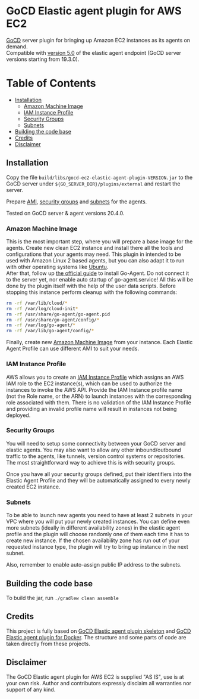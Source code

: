 # GoCD Elastic agent plugin for AWS EC2

[GoCD](https://www.gocd.org) server plugin for bringing up Amazon EC2 instances as its agents on demand.  
Compatible with [version 5.0](https://plugin-api.gocd.org/19.3.0/elastic-agents/) of the elastic agent endpoint (GoCD server versions starting from 19.3.0).

Table of Contents
=================

  * [Installation](#installation)
    * [Amazon Machine Image](#amazon-machine-image)
    * [IAM Instance Profile](#iam-instance-profile)
    * [Security Groups](#security-groups)
    * [Subnets](#subnets)
  * [Building the code base](#building-the-code-base)
  * [Credits](#credits)
  * [Disclaimer](#disclaimer)

## Installation

Copy the file `build/libs/gocd-ec2-elastic-agent-plugin-VERSION.jar` to the GoCD server under `${GO_SERVER_DIR}/plugins/external`
and restart the server.

Prepare [AMI](#amazon-machine-image), [security groups](#security-groups) and [subnets](#subnets) for the agents.

Tested on GoCD server & agent versions 20.4.0.

### Amazon Machine Image

This is the most important step, where you will prepare a base image for the agents. 
Create new clean EC2 instance and install there all the tools and configurations that your agents may need. This plugin in intended to be used with Amazon Linux 2 
based agents, but you can also adapt it to run with other operating systems like [Ubuntu](https://github.com/continuumsecurity/GoCD-EC2-Elastic-Agent-Plugin/issues/8#issuecomment-619739056).  
After that, follow up [the official guide](https://docs.gocd.org/current/installation/install/agent/linux.html) to install Go-Agent. Do not connect it to the 
server yet, nor enable auto startup of go-agent.service! All this will be done by the plugin itself with the help of the user data scripts.
Before stopping this instance perform cleanup with the following commands:
```bash
rm -rf /var/lib/cloud/*
rm -rf /var/log/cloud-init*
rm -rf /usr/share/go-agent/go-agent.pid
rm -rf /usr/share/go-agent/config/*
rm -rf /var/log/go-agent/*
rm -rf /var/lib/go-agent/config/*
```
Finally, create new [Amazon Machine Image](https://docs.aws.amazon.com/AWSEC2/latest/UserGuide/AMIs.html) from your instance. Each Elastic Agent Profile can use
different AMI to suit your needs.

### IAM Instance Profile

AWS allows you to create an [IAM Instance Profile](https://docs.aws.amazon.com/IAM/latest/UserGuide/id_roles_use_switch-role-ec2_instance-profiles.html) which
assigns an AWS IAM role to the EC2 instance(s), which can be used to authorize the instances to invoke the AWS API. Provide the IAM Instance profile name
(not the Role name, or the ARN) to launch instances with the corresponding role associated with them. There is no validation of the IAM Instance Profile
and providing an invalid profile name will result in instances not being deployed.

### Security Groups

You will need to setup some connectivity between your GoCD server and elastic agents. You may also want to allow any other inbound/outbound traffic to the
agents, like tunnels, version control systems or repositories. The most straightforward way to achieve this is with security groups.

Once you have all your security groups defined, put their identifiers into the Elastic Agent Profile and they will be automatically assigned to every newly
created EC2 instance.

### Subnets

To be able to launch new agents you need to have at least 2 subnets in your VPC where you will put your newly created instances. You can define even more
subnets (ideally in different availability zones) in the elastic agent profile and the plugin will choose randomly one of them each time it has to create new
instance. If the chosen availability zone has run out of your requested instance type, the plugin will try to bring up instance in the next subnet.

Also, remember to enable auto-assign public IP address to the subnets.

## Building the code base

To build the jar, run `./gradlew clean assemble`

## Credits

This project is fully based on [GoCD Elastic agent plugin skeleton](https://github.com/gocd-contrib/elastic-agent-skeleton-plugin) and
[GoCD Elastic agent plugin for Docker](https://github.com/gocd-contrib/docker-elastic-agents). The structure and some parts of code are taken directly from
these projects.

## Disclaimer

The GoCD Elastic agent plugin for AWS EC2 is supplied "AS IS", use is at your own risk. Author and contributors expressly disclaim all warranties nor support of
any kind.

